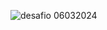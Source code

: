 
![desafio 06032024](https://github.com/gabrielxla/senac-tat/assets/159468890/bdf85db1-e5ae-414c-889c-38e849af055e)
